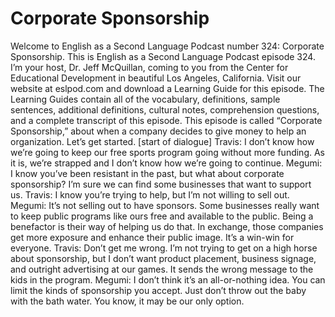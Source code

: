 # Corporate Sponsorship

Welcome to English as a Second Language Podcast number 324: Corporate Sponsorship.  This is English as a Second Language Podcast episode 324.  I’m your host, Dr. Jeff McQuillan, coming to you from the Center for Educational Development in beautiful Los Angeles, California.  Visit our website at eslpod.com and download a Learning Guide for this episode.  The Learning Guides contain all of the vocabulary, definitions, sample sentences, additional definitions, cultural notes, comprehension questions, and a complete transcript of this episode.  This episode is called “Corporate Sponsorship,” about when a company decides to give money to help an organization.  Let’s get started.  [start of dialogue]  Travis:  I don’t know how we’re going to keep our free sports program going without more funding.  As it is, we’re strapped and I don’t know how we’re going to continue.  Megumi:  I know you’ve been resistant in the past, but what about corporate sponsorship?  I’m sure we can find some businesses that want to support us.  Travis:  I know you’re trying to help, but I’m not willing to sell out.    Megumi:  It’s not selling out to have sponsors.  Some businesses really want to keep public programs like ours free and available to the public.  Being a benefactor is their way of helping us do that.  In exchange, those companies get more exposure and enhance their public image.  It’s a win-win for everyone.  Travis:  Don’t get me wrong.  I’m not trying to get on a high horse about sponsorship, but I don’t want product placement, business signage, and outright advertising at our games.  It sends the wrong message to the kids in the program.    Megumi:  I don’t think it’s an all-or-nothing idea.  You can limit the kinds of sponsorship you accept.  Just don’t throw out the baby with the bath water.  You know, it may be our only option. 
